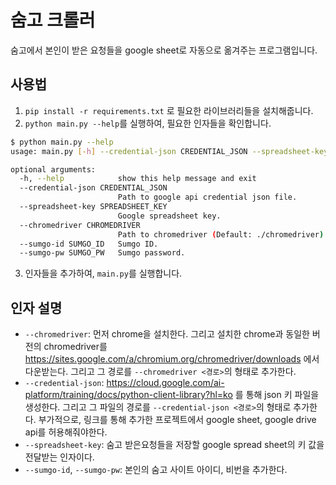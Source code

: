 # 숨고 크롤러
숨고에서 본인이 받은 요청들을 google sheet로 자동으로 옮겨주는 프로그램입니다.

## 사용법
1. `pip install -r requirements.txt` 로 필요한 라이브러리들을 설치해줍니다.
2. `python main.py --help`를 실행하여, 필요한 인자들을 확인합니다.
```bash
$ python main.py --help
usage: main.py [-h] --credential-json CREDENTIAL_JSON --spreadsheet-key SPREADSHEET_KEY --chromedriver CHROMEDRIVER --sumgo-id SUMGO_ID --sumgo-pw SUMGO_PW

optional arguments:
  -h, --help            show this help message and exit
  --credential-json CREDENTIAL_JSON
                        Path to google api credential json file.
  --spreadsheet-key SPREADSHEET_KEY
                        Google spreadsheet key.
  --chromedriver CHROMEDRIVER
                        Path to chromedriver (Default: ./chromedriver).
  --sumgo-id SUMGO_ID   Sumgo ID.
  --sumgo-pw SUMGO_PW   Sumgo password.
```
3. 인자들을 추가하여, `main.py`를 실행합니다.

## 인자 설명
- `--chromedriver`: 먼저 chrome을 설치한다. 그리고 설치한 chrome과 동일한 버전의 chromedriver를 https://sites.google.com/a/chromium.org/chromedriver/downloads 에서 다운받는다. 그리고 그 경로를 `--chromedriver <경로>`의 형태로 추가한다.
- `--credential-json`: https://cloud.google.com/ai-platform/training/docs/python-client-library?hl=ko 를 통해 json 키 파일을 생성한다. 그리고 그 파일의 경로를 `--credential-json <경로>`의 형태로 추가한다. 부가적으로, 링크를 통해 추가한 프로젝트에서 google sheet, google drive api를 허용해줘야한다.
- `--spreadsheet-key`: 숨고 받은요청들을 저장할 google spread sheet의 키 값을 전달받는 인자이다.
- `--sumgo-id`, `--sumgo-pw`: 본인의 숨고 사이트 아이디, 비번을 추가한다.
